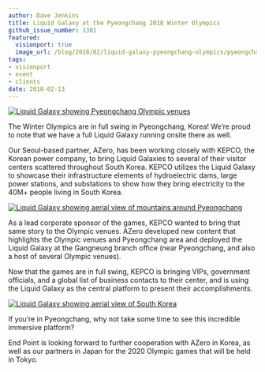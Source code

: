 ```yaml
---
author: Dave Jenkins
title: Liquid Galaxy at the Pyeongchang 2018 Winter Olympics
github_issue_number: 1381
featured:
  visionport: true
  image_url: /blog/2018/02/liquid-galaxy-pyeongchang-olympics/pyeongchang-lg-1-small.jpg
tags:
- visionport
- event
- clients
date: 2018-02-13
---
```


<a href="/blog/2018/02/liquid-galaxy-pyeongchang-olympics/pyeongchang-lg-1.jpg"><img src="/blog/2018/02/liquid-galaxy-pyeongchang-olympics/pyeongchang-lg-1-small.jpg" alt="Liquid Galaxy showing Pyeongchang Olympic venues" /></a><br />

The Winter Olympics are in full swing in Pyeongchang, Korea! We’re proud to note that we have a full Liquid Galaxy running onsite there as well.

Our Seoul-based partner, AZero, has been working closely with KEPCO, the Korean power company, to bring Liquid Galaxies to several of their visitor centers scattered throughout South Korea. KEPCO utilizes the Liquid Galaxy to showcase their infrastructure elements of hydroelectric dams, large power stations, and substations to show how they bring electricity to the 40M+ people living in South Korea.

<a href="/blog/2018/02/liquid-galaxy-pyeongchang-olympics/pyeongchang-lg-2.jpg"><img src="/blog/2018/02/liquid-galaxy-pyeongchang-olympics/pyeongchang-lg-2-small.jpg" alt="Liquid Galaxy showing aerial view of mountains around Pyeongchang" /></a><br />

As a lead corporate sponsor of the games, KEPCO wanted to bring that same story to the Olympic venues. AZero developed new content that highlights the Olympic venues and Pyeongchang area and deployed the Liquid Galaxy at the Gangneung branch office (near Pyeongchang, and also a host of several Olympic venues).

Now that the games are in full swing, KEPCO is bringing VIPs, government officials, and a global list of business contacts to their center, and is using the Liquid Galaxy as the central platform to present their accomplishments.

<a href="/blog/2018/02/liquid-galaxy-pyeongchang-olympics/pyeongchang-lg-3.jpg"><img src="/blog/2018/02/liquid-galaxy-pyeongchang-olympics/pyeongchang-lg-3-small.jpg" alt="Liquid Galaxy showing aerial view of South Korea" /></a><br />

If you’re in Pyeongchang, why not take some time to see this incredible immersive platform?

End Point is looking forward to further cooperation with AZero in Korea, as well as our partners in Japan for the 2020 Olympic games that will be held in Tokyo.

